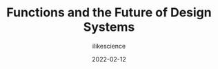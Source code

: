 ---
author: ilikescience
date: 2022-02-12
tags:
  - design-systems
  - meta
target_url: https://matthewstrom.com/writing/functions-in-design-systems/
title: Functions and the Future of Design Systems
---